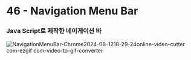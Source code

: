 <h1>46 - Navigation Menu Bar</h1>

<h3>Java Script로 제작한 네이게이션 바</h3>

<p></p>

![NavigationMenuBar-Chrome2024-08-1218-29-24online-video-cutter com-ezgif com-video-to-gif-converter](https://github.com/user-attachments/assets/40b0ddaf-9959-4b13-b827-04bcb4e71544)
